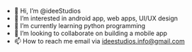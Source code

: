 - 👋 Hi, I’m @ideeStudios
- 👀 I’m interested in android app, web apps, UI/UX design
- 🌱 I’m currently learning python programming
- 💞️ I’m looking to collaborate on building a mobile app
- 📫 How to reach me email via ideestudios.info@gmail.com

<!---
ideeStudios/ideeStudios is a ✨ special ✨ repository because its `README.md` (this file) appears on your GitHub profile.
You can click the Preview link to take a look at your changes.
--->

